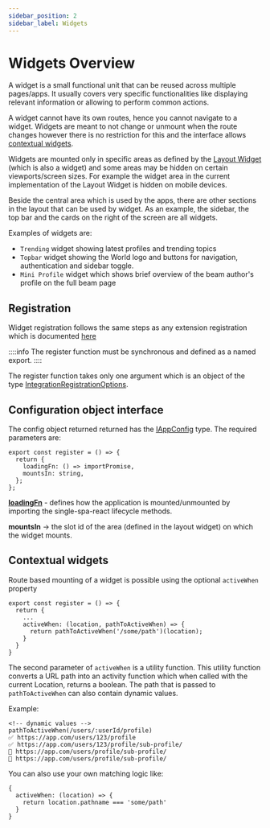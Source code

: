 ```yaml
---
sidebar_position: 2
sidebar_label: Widgets
---
```


# Widgets Overview

A widget is a small functional unit that can be reused across multiple pages/apps. It usually covers very specific functionalities like displaying relevant information or allowing to perform common actions.

A widget cannot have its own routes, hence you cannot navigate to a widget. Widgets are meant to not change or unmount when the route changes however there is no restriction for this and the interface allows [contextual widgets](#contextual-widgets).

Widgets are mounted only in specific areas as defined by the [Layout Widget](/integrations/layout-widget) (which is also a widget) and some areas may be hidden on certain viewports/screen sizes. For example the widget area in the current implementation of the Layout Widget is hidden on mobile devices.

Beside the central area which is used by the apps, there are other sections in the layout that can be used by widget. As an example, the sidebar, the top bar and the cards on the right of the screen are all widgets.

Examples of widgets are:

- `Trending` widget showing latest profiles and trending topics
- `Topbar` widget showing the World logo and buttons for navigation, authentication and sidebar toggle.
- `Mini Profile` widget which shows brief overview of the beam author's profile on the full beam page

## Registration
Widget registration follows the same steps as any extension registration which is documented [here](./index.md#the-registration-part)

::::info
The register function must be synchronous and defined as a named export.
::::

The register function takes only one argument which is an object of the type [IntegrationRegistrationOptions](https://github.com/AKASHAorg/akasha-core/blob/next/libs/typings/src/ui/app-loader.ts).

## Configuration object interface

The config object returned returned has the [IAppConfig](https://github.com/AKASHAorg/akasha-core/blob/next/libs/typings/src/ui/apps.ts) type. The required parameters are:

```tsx
export const register = () => {
  return {
    loadingFn: () => importPromise,
    mountsIn: string,
  };
};
```

**[loadingFn](loading_function.md)** - defines how the application is mounted/unmounted by importing the single-spa-react lifecycle methods.

**mountsIn** -> the slot id of the area (defined in the layout widget) on which the widget mounts.

## Contextual widgets

Route based mounting of a widget is possible using the optional `activeWhen` property

```tsx
export const register = () => {
  return {
    ...
    activeWhen: (location, pathToActiveWhen) => {
      return pathToActiveWhen('/some/path')(location);
    }
  }
}
```

The second parameter of `activeWhen` is a utility function. This utility function converts a URL path into an activity function which when called with the current Location, returns a boolean.
The path that is passed to `pathToActiveWhen` can also contain dynamic values.

Example:

```
<!-- dynamic values -->
pathToActiveWhen(/users/:userId/profile)
✅ https://app.com/users/123/profile
✅ https://app.com/users/123/profile/sub-profile/
🚫 https://app.com/users/profile/sub-profile/
🚫 https://app.com/users/profile/sub-profile/
```
You can also use your own matching logic like:
```
{
  activeWhen: (location) => {
    return location.pathname === 'some/path'
  }
}
```
